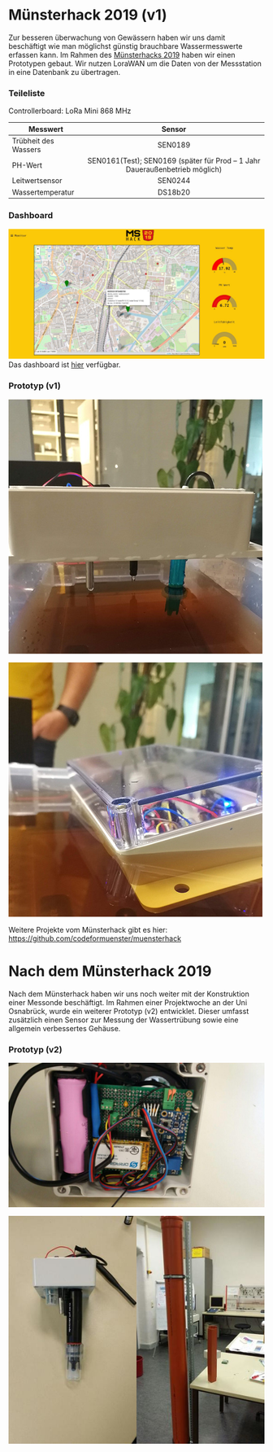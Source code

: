 # Münsterhack 2019 (v1)

Zur besseren überwachung von Gewässern haben wir uns damit beschäftigt wie man möglichst günstig brauchbare Wassermesswerte erfassen kann. Im Rahmen des [Münsterhacks 2019](http://www.muensterhack.de/) haben wir einen Prototypen gebaut. Wir nutzen LoraWAN um die Daten von der Messstation in eine Datenbank zu übertragen.

### Teileliste
Controllerboard: LoRa Mini 868 MHz        

| Messwert             | Sensor        |
| -------------------- |:-------------:|
| Trübheit des Wassers | SEN0189       |
| PH-Wert              | SEN0161(Test); SEN0169 (später für Prod – 1 Jahr Daueraußenbetrieb möglich) |
| Leitwertsensor       | SEN0244       |
| Wassertemperatur     | DS18b20       |


### Dashboard
![dashboard](docs/img/dashboard.jpg)
Das dashboard ist [hier](https://mshack.lorawan.digital/team5/ui/) verfügbar.

### Prototyp (v1)

![img_side](docs/img/side_view.jpg)

![img_in_water](docs/img/in_water.jpg)


Weitere Projekte vom Münsterhack gibt es hier: https://github.com/codeformuenster/muensterhack

# Nach dem Münsterhack 2019

Nach dem Münsterhack haben wir uns noch weiter mit der Konstruktion einer Messonde beschäftigt. Im Rahmen einer Projektwoche an der Uni Osnabrück, wurde ein weiterer Prototyp (v2) entwicklet. Dieser umfasst zusätzlich einen Sensor zur Messung der Wassertrübung sowie eine allgemein verbessertes Gehäuse. 

### Prototyp (v2)

![messgeraet_offen](docs/img/messgeraet_offen.jpg)

![messgeraet_seiterohr](docs/img/messgeraet_seiterohr.jpg)
